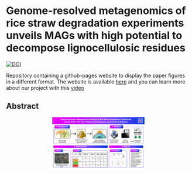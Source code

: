 # Genome-resolved metagenomics of rice straw degradation experiments unveils MAGs with high potential to decompose lignocellulosic residues

[![DOI](https://zenodo.org/badge/DOI/10.5281/zenodo.14882745.svg)](https://doi.org/10.5281/zenodo.14882745)

Repository containing a github-pages website to display the paper figures in a different format. The website is available [here](https://jeffe107.github.io/metagenomics-report/) and you can learn more about our project with this [video](https://www.youtube.com/watch?v=xxSlu5Gj-zo)

## Abstract

<p align="center">
    <img src="images/graphical_abstract.png" alt="Abstract" width="50%">
</p>
